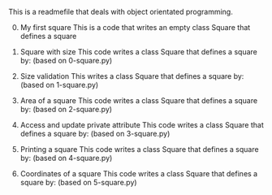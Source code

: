 This is a readmefile that deals with object orientated programming.

0. My first square
This is a code that writes an empty class Square that defines a square

1. Square with size
This code writes a class Square that defines a square by: (based on 0-square.py)

2. Size validation
This writes a class Square that defines a square by: (based on 1-square.py)

3. Area of a square
This code writes a class Square that defines a square by: (based on 2-square.py)

4. Access and update private attribute
This code writes a class Square that defines a square by: (based on 3-square.py)

5. Printing a square
This code writes a class Square that defines a square by: (based on 4-square.py)

6. Coordinates of a square
This code writes a class Square that defines a square by: (based on 5-square.py)
